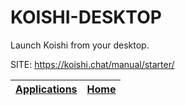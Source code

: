 # KOISHI-DESKTOP

 Launch Koishi from your desktop.

 SITE: https://koishi.chat/manual/starter/

 | [Applications](https://portable-linux-apps.github.io/apps.html) | [Home](https://portable-linux-apps.github.io)
 | --- | --- |
